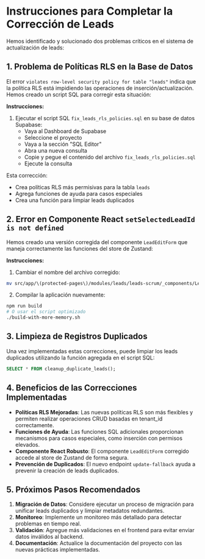 # Instrucciones para Completar la Corrección de Leads

Hemos identificado y solucionado dos problemas críticos en el sistema de actualización de leads:

## 1. Problema de Políticas RLS en la Base de Datos

El error `violates row-level security policy for table "leads"` indica que la política RLS está impidiendo las operaciones de inserción/actualización. Hemos creado un script SQL para corregir esta situación:

**Instrucciones:**

1. Ejecutar el script SQL `fix_leads_rls_policies.sql` en su base de datos Supabase:
   - Vaya al Dashboard de Supabase
   - Seleccione el proyecto
   - Vaya a la sección "SQL Editor"
   - Abra una nueva consulta
   - Copie y pegue el contenido del archivo `fix_leads_rls_policies.sql`
   - Ejecute la consulta

Esta corrección:
- Crea políticas RLS más permisivas para la tabla `leads`
- Agrega funciones de ayuda para casos especiales
- Crea una función para limpiar leads duplicados

## 2. Error en Componente React `setSelectedLeadId is not defined`

Hemos creado una versión corregida del componente `LeadEditForm` que maneja correctamente las funciones del store de Zustand:

**Instrucciones:**

1. Cambiar el nombre del archivo corregido:
```bash
mv src/app/\(protected-pages\)/modules/leads/leads-scrum/_components/LeadEditForm_FIX.tsx src/app/\(protected-pages\)/modules/leads/leads-scrum/_components/LeadEditForm.tsx
```

2. Compilar la aplicación nuevamente:
```bash
npm run build
# O usar el script optimizado
./build-with-more-memory.sh
```

## 3. Limpieza de Registros Duplicados

Una vez implementadas estas correcciones, puede limpiar los leads duplicados utilizando la función agregada en el script SQL:

```sql
SELECT * FROM cleanup_duplicate_leads();
```

## 4. Beneficios de las Correcciones Implementadas

- **Políticas RLS Mejoradas**: Las nuevas políticas RLS son más flexibles y permiten realizar operaciones CRUD basadas en tenant_id correctamente.
- **Funciones de Ayuda**: Las funciones SQL adicionales proporcionan mecanismos para casos especiales, como inserción con permisos elevados.
- **Componente React Robusto**: El componente `LeadEditForm` corregido accede al store de Zustand de forma segura.
- **Prevención de Duplicados**: El nuevo endpoint `update-fallback` ayuda a prevenir la creación de leads duplicados.

## 5. Próximos Pasos Recomendados

1. **Migración de Datos**: Considere ejecutar un proceso de migración para unificar leads duplicados y limpiar metadatos redundantes.
2. **Monitoreo**: Implemente un monitoreo más detallado para detectar problemas en tiempo real.
3. **Validación**: Agregue más validaciones en el frontend para evitar enviar datos inválidos al backend.
4. **Documentación**: Actualice la documentación del proyecto con las nuevas prácticas implementadas.